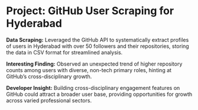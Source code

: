# Project: GitHub User Scraping for Hyderabad
**Data Scraping:** Leveraged the GitHub API to systematically extract profiles of users in Hyderabad with over 50 followers and their repositories, storing the data in CSV format for streamlined analysis.

**Interesting Finding:** Observed an unexpected trend of higher repository counts among users with diverse, non-tech primary roles, hinting at GitHub’s cross-disciplinary growth.

**Developer Insight:** Building cross-disciplinary engagement features on GitHub could attract a broader user base, providing opportunities for growth across varied professional sectors.
